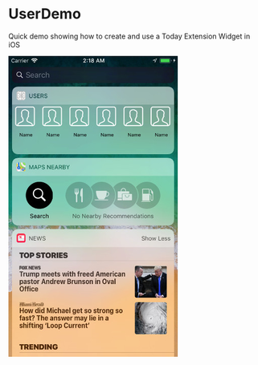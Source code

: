 # UserDemo
Quick demo showing how to create and use a Today Extension Widget in iOS

![UserDemo](https://raw.githubusercontent.com/CharlesAE/UserDemo/master/users.jpg "Today extension widget!")
